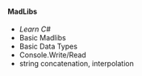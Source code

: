 #### MadLibs
- *Learn C#*
- Basic Madlibs
- Basic Data Types
- Console.Write/Read
- string concatenation, interpolation
